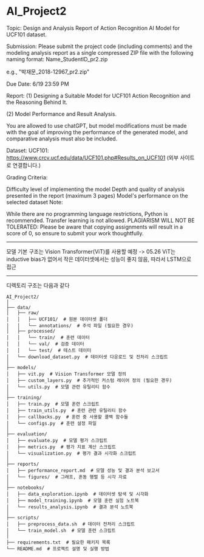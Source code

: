 # AI_Project2
Topic: Design and Analysis Report of Action Recognition AI Model for UCF101 dataset.

Submission: Please submit the project code (including comments) and the modeling analysis report as a single compressed ZIP file with the following naming format: Name_StudentID_pr2.zip

e.g., "박재문_2018-12967_pr2.zip"

Due Date: 6/19 23:59 PM

Report:  (1) Designing a Suitable Model for UCF101 Action Recognition and the Reasoning Behind It.

(2) Model Performance and Result Analysis.

You are allowed to use chatGPT, but model modifications must be made with the goal of improving the performance of the generated model, and comparative analysis must also be included.

Dataset: UCF101: https://www.crcv.ucf.edu/data/UCF101.php#Results_on_UCF101 (외부 사이트로 연결합니다.)

Grading Criteria:

Difficulty level of implementing the model
Depth and quality of analysis presented in the report (maximum 3 pages)
Model's performance on the selected dataset
Note:

While there are no programming language restrictions, Python is recommended.
Transfer learning is not allowed.
PLAGIARISM WILL NOT BE TOLERATED: Please be aware that copying assignments will result in a score of 0, so ensure to submit your work thoughtfully.

-----------------------------------------------------------------------------------------------------------------------------------------------------------------------------------

모델 기본 구조는 Vision Transformer(ViT)를 사용할 예정
-> 05.26 ViT는 inductive bias가 없어서 작은 데이터셋에서는 성능이 좋지 않음, 따라서 LSTM으로 접근

-----------------------------------------------------------------------------------------------------------------------------------------------------------------------------------

디렉토리 구조는 다음과 같다

```
AI_Project2/
│
├── data/
│   ├── raw/
│   │   ├── UCF101/  # 원본 데이터셋 폴더
│   │   └── annotations/  # 주석 파일 (필요한 경우)
│   ├── processed/
│   │   └── train/  # 훈련 데이터
│   │   └── val/  # 검증 데이터
│   │   └── test/  # 테스트 데이터
│   └── download_dataset.py  # 데이터셋 다운로드 및 전처리 스크립트
│
├── models/
│   ├── vit.py  # Vision Transformer 모델 정의
│   ├── custom_layers.py  # 추가적인 커스텀 레이어 정의 (필요한 경우)
│   └── utils.py  # 모델 관련 유틸리티 함수
│
├── training/
│   ├── train.py  # 모델 훈련 스크립트
│   ├── train_utils.py  # 훈련 관련 유틸리티 함수
│   ├── callbacks.py  # 훈련 중 사용할 콜백 함수들
│   └── configs.py  # 훈련 설정 파일
│
├── evaluation/
│   ├── evaluate.py  # 모델 평가 스크립트
│   ├── metrics.py  # 평가 지표 계산 스크립트
│   └── visualization.py  # 평가 결과 시각화 스크립트
│
├── reports/
│   ├── performance_report.md  # 모델 성능 및 결과 분석 보고서
│   └── figures/  # 그래프, 혼동 행렬 등 시각 자료
│
├── notebooks/
│   ├── data_exploration.ipynb  # 데이터셋 탐색 및 시각화
│   ├── model_training.ipynb  # 모델 훈련 실험 노트북
│   └── results_analysis.ipynb  # 결과 분석 노트북
│
├── scripts/
│   ├── preprocess_data.sh  # 데이터 전처리 스크립트
│   └── train_model.sh  # 모델 훈련 스크립트
│
├── requirements.txt  # 필요한 패키지 목록
└── README.md  # 프로젝트 설명 및 실행 방법


```
